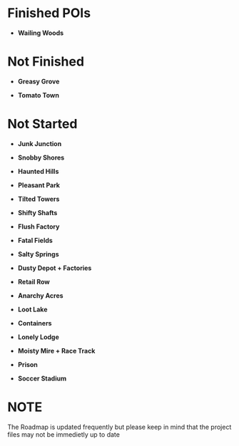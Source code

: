# Finished POIs
- **Wailing Woods**

# Not Finished
- **Greasy Grove**

- **Tomato Town**
  
# Not Started
- **Junk Junction**
  
- **Snobby Shores**

- **Haunted Hills**

- **Pleasant Park**
 
- **Tilted Towers**

- **Shifty Shafts**

- **Flush Factory**

- **Fatal Fields**

- **Salty Springs**

- **Dusty Depot + Factories**

- **Retail Row**

- **Anarchy Acres**

- **Loot Lake**

- **Containers**

- **Lonely Lodge**

- **Moisty Mire + Race Track**

- **Prison**

- **Soccer Stadium**
# NOTE
The Roadmap is updated frequently but please keep in mind that the project files may not be immedietly up to date
